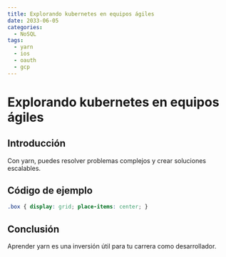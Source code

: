 ```yaml
---
title: Explorando kubernetes en equipos ágiles
date: 2033-06-05
categories:
  - NoSQL
tags:
  - yarn
  - ios
  - oauth
  - gcp
---
```


# Explorando kubernetes en equipos ágiles

## Introducción

Con yarn, puedes resolver problemas complejos y crear soluciones escalables.

## Código de ejemplo

```css
.box { display: grid; place-items: center; }
```

## Conclusión

Aprender yarn es una inversión útil para tu carrera como desarrollador.